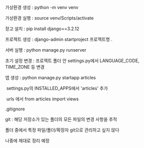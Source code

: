 가상환경 생성 : python -m venv venv



가상환경 실행 : source venv/Scripts/activate



장고 설치 : pip install django==3.2.12



프로젝트 생성 : django-admin startproject 프로젝트명 .



서버 실행 : python manage.py runserver



초기 설정 변경 : 프로젝트 폴더 안 settings.py에서 LANGUAGE_CODE, TIME_ZONE 등 변경



앱 생성 : python manage.py startapp articles

​				settings.py의 INSTALLED_APPS에서 'articles' 추가

​				urls 에서 from articles import views







.gitignore

git : 해당 저장소가 있는 폴더의 모든 파일의 변경 사항을 추적

폴더 중에서 특정 파일/폴더/확장자 git으로 관리하고 싶지 않다



나중에 제대로 정리 예정
